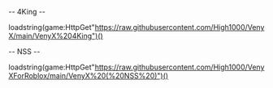 -- 4King --

loadstring(game:HttpGet"https://raw.githubusercontent.com/High1000/VenyX/main/VenyX%204King")()

-- NSS --

loadstring(game:HttpGet"https://raw.githubusercontent.com/High1000/VenyXForRoblox/main/VenyX%20(%20NSS%20)")()
